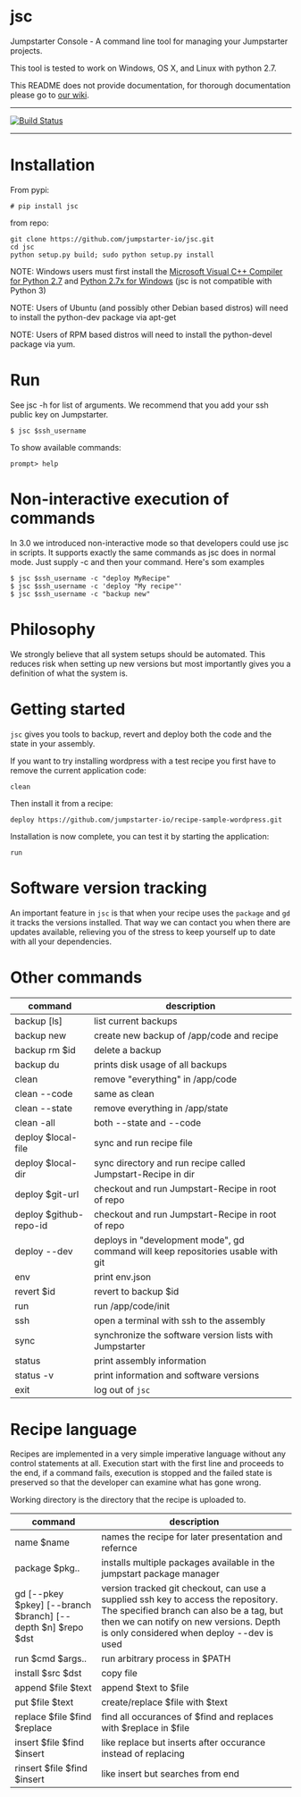 # jsc

Jumpstarter Console - A command line tool for managing your Jumpstarter projects.

This tool is tested to work on Windows, OS X, and Linux with python 2.7.

This README does not provide documentation, for thorough documentation please go to [our wiki](https://github.com/jumpstarter-io/help/wiki).

----
[![Build Status](https://travis-ci.org/jumpstarter-io/jsc.svg?branch=master)](https://travis-ci.org/jumpstarter-io/jsc)

----

# Installation
From pypi:

    # pip install jsc

from repo:

    git clone https://github.com/jumpstarter-io/jsc.git
    cd jsc
    python setup.py build; sudo python setup.py install
    
NOTE: Windows users must first install the [Microsoft Visual C++ Compiler for Python 2.7](http://www.microsoft.com/en-us/download/details.aspx?id=44266) and [Python 2.7x for Windows](https://www.python.org/downloads/) (jsc is not compatible with Python 3)

NOTE: Users of Ubuntu (and possibly other Debian based distros) will need to install the python-dev package via apt-get

NOTE: Users of RPM based distros will need to install the python-devel package via yum.

# Run
See jsc -h for list of arguments.
We recommend that you add your ssh public key on Jumpstarter.
    
    $ jsc $ssh_username
    
To show available commands:

    prompt> help
    
# Non-interactive execution of commands
In 3.0 we introduced non-interactive mode so that developers could use jsc in scripts. It supports exactly the same commands as jsc does in normal mode. Just supply -c and then your command. Here's som examples

    $ jsc $ssh_username -c "deploy MyRecipe"
    $ jsc $ssh_username -c 'deploy "My recipe"'
    $ jsc $ssh_username -c "backup new"

# Philosophy
We strongly believe that all system setups should be automated. This reduces
risk when setting up new versions but most importantly gives you a definition of
what the system is.

# Getting started
`jsc` gives you tools to backup, revert and deploy both the code and the state in
your assembly.

If you want to try installing wordpress with a test recipe you first have to
remove the current application code:

    clean

Then install it from a recipe:

    deploy https://github.com/jumpstarter-io/recipe-sample-wordpress.git

Installation is now complete, you can test it by starting the application:

    run

# Software version tracking
An important feature in `jsc` is that when your recipe uses the `package` and
`gd` it tracks the versions installed. That way we can contact you when there
are updates available, relieving you of the stress to keep yourself up to date
with all your dependencies.


# Other commands

command | description
--------|------------
backup [ls] | list current backups
backup new | create new backup of /app/code and recipe
backup rm $id | delete a backup
backup du | prints disk usage of all backups
clean | remove "everything" in /app/code
clean --code | same as clean
clean --state | remove everything in /app/state
clean -all | both --state and --code
deploy $local-file | sync and run recipe file
deploy $local-dir | sync directory and run recipe called Jumpstart-Recipe in dir
deploy $git-url | checkout and run Jumpstart-Recipe in root of repo
deploy $github-repo-id | checkout and run Jumpstart-Recipe in root of repo
deploy --dev | deploys in "development mode", gd command will keep repositories usable with git
env | print env.json
revert $id | revert to backup $id
run | run /app/code/init
ssh | open a terminal with ssh to the assembly
sync | synchronize the software version lists with Jumpstarter
status | print assembly information
status -v | print information and software versions
exit | log out of `jsc`


# Recipe language
Recipes are implemented in a very simple imperative language without any control
statements at all. Execution start with the first line and proceeds to the end,
if a command fails, execution is stopped and the failed state is preserved so 
that the developer can examine what has gone wrong.

Working directory is the directory that the recipe is uploaded to.

command | description
--------|------------
name $name | names the recipe for later presentation and refernce
package $pkg.. | installs multiple packages available in the jumpstart package manager
gd [--pkey $pkey] [--branch $branch] [--depth $n] $repo $dst | version tracked git checkout, can use a supplied ssh key to access the repository. The specified branch can also be a tag, but then we can notify on new versions. Depth is only considered when deploy --dev is used
run $cmd $args.. | run arbitrary process in $PATH
install $src $dst | copy file 
append $file $text | append $text to $file
put $file $text | create/replace $file with $text
replace $file $find $replace | find all occurances of $find and replaces with $replace in $file
insert $file $find $insert | like replace but inserts after occurance instead of replacing
rinsert $file $find $insert | like insert but searches from end

